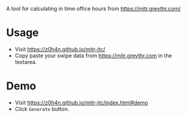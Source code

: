 A tool for calculating in time office hours from https://mitr.greythr.com/

# Usage
- Visit https://z0h4n.github.io/mitr-itc/
- Copy paste your swipe data from https://mitr.greythr.com in the textarea.

# Demo
- Visit https://z0h4n.github.io/mitr-itc/index.html#demo
- Click `Generate` button.
